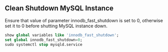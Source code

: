## Clean Shutdown MySQL Instance
Ensure that value of parameter innodb_fast_shutdown is set to 0, otherwise set it to 0 before shutting MySQL instance down.
```sql
show global variables like 'innodb_fast_shutdown';
set global innodb_fast_shutdown=0;
sudo systemctl stop mysqld.service
```